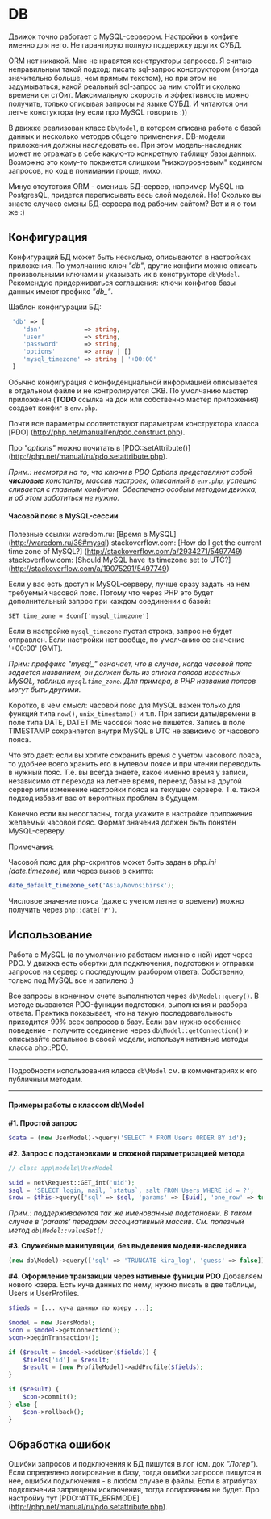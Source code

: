 # DB

Движок точно работает с MySQL-сервером. Настройки в конфиге именно для него. Не гарантирую полную поддержку других СУБД.

ORM нет никакой. Мне не нравятся конструкторы запросов. Я считаю неправильным такой подход: писать sql-запрос конструктором (иногда значительно больше, чем прямым текстом), но при этом не задумываться, какой реальный sql-запрос за ним стоИт и сколько времени он стОит. Максимальную скорость и эффективность можно получить, только описывая запросы на языке СУБД. И читаются они легче констуктора (ну если про MySQL говорить :))

В движке реализован класс `Db\Model`, в котором описана работа с базой данных и несколько методов общего применения. DB-модели приложения должны наследовать ее. При этом модель-наследник может не отражать в себе какую-то конкретную таблицу базы данных. Возможно это кому-то покажется слишком "низкоуровневым" кодингом запросов, но код в понимании проще, имхо.

Минус отсутствия ORM - сменишь БД-сервер, например MySQL на PostgresQL, придется переписывать весь слой моделей. Но! Сколько вы знаете случаев смены БД-сервера под рабочим сайтом? Вот и я о том же :)

## Конфигурация

Конфигураций БД может быть несколько, описываются в настройках приложения. По умолчанию ключ *"db"*, другие конфиги можно описать произвольными ключами и указывать их в конструкторе `db\Model`. Рекомендую придерживаться соглашения: ключи конфигов базы данных имеют префикс *"db_"*. 

Шаблон конфигурации БД:
```php
 'db' => [
    'dsn'            => string,
    'user'           => string,
    'password'       => string,
    'options'        => array | []
    'mysql_timezone' => string | '+00:00'
 ] 
```

Обычно конфигурация c конфиденциальной информацией описывается в отдельном файле и не контролируется СКВ. По умолчанию мастер приложения (**TODO** ссылка на док или собственно мастер приложения) создает конфиг в `env.php`.

Почти все параметры соответствуют параметрам конструктора класса [PDO] (http://php.net/manual/en/pdo.construct.php).

Про *"options"* можно почитать в [PDO::setAttribute()] (http://php.net/manual/ru/pdo.setattribute.php). 

*Прим.: несмотря на то, что ключи в PDO Options представляют собой **числовые** константы, массив настроек, описанный в `env.php`, успешно сливается c главным конфигом. Обеспечено особым методом движка, и об этом заботиться не нужно.* 

#### Часовой пояс в MySQL-сессии

Полезные ссылки
waredom.ru: [Время в MySQL] (http://waredom.ru/36#mysql)
stackoverflow.com: [How do I get the current time zone of MySQL?] (http://stackoverflow.com/a/2934271/5497749)
stackoverflow.com: [Should MySQL have its timezone set to UTC?] (http://stackoverflow.com/a/19075291/5497749)

Если у вас есть доступ к MySQL-серверу, лучше сразу задать на нем требуемый часовой пояс. Потому что через PHP это будет дополнительный запрос при каждом соединении с базой:

```MySQL
SET time_zone = $conf['mysql_timezone']
```

Если в настройке `mysql_timezone` пустая строка, запрос не будет отправлен. Если настройки нет вообще, по умолчанию ее значение '+00:00' (GMT).

*Прим: преффикс "mysql_" означает, что в случае, когда часовой пояс задается названием, он должен быть из списка поясов известных MySQL, таблица `mysql`.`time_zone`. Для примера, в PHP названия поясов могут быть другими.*
                         
Коротко, в чем смысл: часовой пояс для MySQL важен только для функций типа `now()`, `unix_timestamp()` и т.п. При записи даты/времени в поле типа DATE, DATETIME часовой пояс не пишется. Запись в поле TIMESTAMP сохраняется внутри MySQL в UTC не зависимо от часового пояса. 
 
Что это дает: если вы хотите сохранить время с учетом часового пояса, то удобнее всего хранить его в нулевом поясе и при чтении переводить в нужный пояс. Т.е. вы всегда знаете, какое именно время у записи, независимо от перехода на летнее время, переезд базы на другой сервер или изменение настройки пояса на текущем сервере. Т.е. такой подход избавит вас от вероятных проблем в будущем. 

Конечно если вы несогласны, тогда укажите в настройке приложения желаемый часовой пояс. Формат значения должен быть понятен MySQL-серверу.

Примечания:

Часовой пояс для php-скриптов может быть задан в *php.ini (date.timezone)* или через вызов в скипте:
 
```PHP
date_default_timezone_set('Asia/Novosibirsk');
```

Числовое значение пояса (даже с учетом летнего времени) можно получить через `php::date('P')`.

## Использование 

Работа с MySQL (а по умолчанию работаем именно с ней) идет через PDO. У движка есть обертки для подключения, подготовки и отправки запросов на сервер с последующим разбором ответа. Собственно, только под MySQL все и запилено :) 

Все запросы в конечном счете выполняются через `db\Model::query()`. В методе вызваются PDO-функции подготовки, выполнения и разбора ответа. Практика показывает, что на такую последовательность приходится 99% всех запросов в базу. Если вам нужно особенное поведение - получите соединение через `db\Model::getConnection()` и описывайте остальное в своей модели, используя нативные методы класса php::PDO.

---

Подробности использования класса `db\Model` см. в комментариях к его публичным методам.

---

#### Примеры работы с классом db\Model

**#1. Простой запрос**
```PHP
$data = (new UserModel)->query('SELECT * FROM Users ORDER BY id');
```

**#2. Запрос с подстановками и сложной параметризацией метода**
```PHP
// class app\models\UserModel 

$uid = net\Request::GET_int('uid');
$sql = 'SELECT login, mail, `status`, salt FROM Users WHERE id = ?';
$row = $this->query(['sql' => $sql, 'params' => [$uid], 'one_row' => true]);
```

*Прим.: поддерживаеются так же именованные подстановки. В таком случае в 'params' передаем ассоциативный массив. См. полезный метод `db\Model::valueSet()`*

**#3. Служебные манипуляции, без выделения модели-наследника**
```PHP
(new db\Model)->query(['sql' => 'TRUNCATE kira_log', 'guess' => false]);
```

**#4. Оформление транзакции через нативные функции PDO**
Добавляем нового юзера. Есть куча данных по нему, нужно писать в две таблицы, Users и UserProfiles. 
```PHP
$fieds = [... куча данных по юзеру ...];

$model = new UsersModel;
$con = $model->getConnection();
$con->beginTransaction();

if ($result = $model->addUser($fields)) {
    $fields['id'] = $result;
    $result = (new ProfileModel)->addProfile($fields);
}

if ($result) {
    $con->commit();
} else {
    $con->rollback();
}
```

## Обработка ошибок

Ошибки запросов и подключения к БД пишутся в лог (см. док *"Логер"*). Если определено логирование в базу, тогда ошибки запросов пишутся в нее, ошибки подключения - в любом случае в файлы. Если в атрибутах подключения запрещены исключения, тогда логирования не будет. Про настройку тут [PDO::ATTR_ERRMODE] (http://php.net/manual/ru/pdo.setattribute.php).

